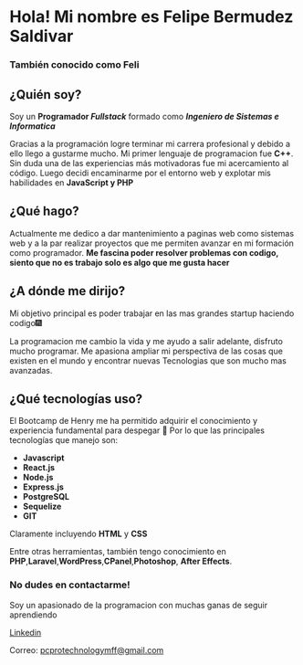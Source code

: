  # Hola! Mi nombre es Felipe Bermudez Saldivar
 ### También conocido como Feli  
 

## ¿Quién soy? 
Soy un **Programador _Fullstack_** formado como ***Ingeniero de Sistemas e Informatica*** 

Gracias a la programación logre terminar mi carrera profesional y debido a ello llego a gustarme mucho. Mi primer lenguaje de programacion fue **C++**. Sin duda una de las experiencias más motivadoras fue mi acercamiento al código. Luego decidi encaminarme por el entorno web y explotar mis habilidades en **JavaScript y PHP**

## ¿Qué hago?
Actualmente me dedico a dar mantenimiento a paginas web como sistemas web y a la par realizar proyectos que me permiten avanzar en mi formación como 
programador. **Me fascina poder resolver problemas con codigo, siento que no es trabajo solo es algo que me gusta hacer**

## ¿A dónde me dirijo?
Mi objetivo principal es poder trabajar en las mas grandes startup haciendo codigo🎆

La programacion me cambio la vida y me ayudo a salir adelante, disfruto mucho programar. Me apasiona ampliar mi perspectiva de las cosas que existen en el mundo y encontrar nuevas Tecnologias que son mucho mas avanzadas.

## ¿Qué tecnologías uso?
El Bootcamp de Henry me ha permitido adquirir el conocimiento y experiencia fundamental
para despegar 🚀 
Por lo que las principales tecnologías que manejo son: 

- **Javascript** 
- **React.js**
- **Node.js**
- **Express.js**
- **PostgreSQL**
- **Sequelize**
- **GIT**

Claramente incluyendo **HTML** y **CSS**

Entre otras herramientas, también tengo conocimiento en **PHP**,**Laravel**,**WordPress**,**CPanel**,**Photoshop**, **After Effects**.

### No dudes en contactarme! 
Soy un apasionado de la programacion con muchas ganas de seguir aprendiendo

[Linkedin](https://www.linkedin.com/in/felipegerardobermudezsaldivar/)

Correo: pcprotechnologymff@gmail.com
